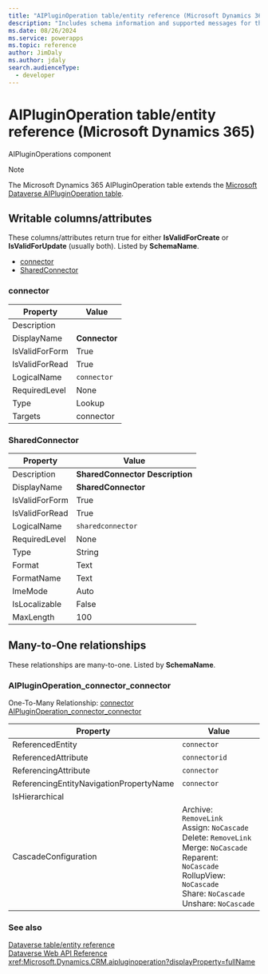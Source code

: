 ```yaml
---
title: "AIPluginOperation table/entity reference (Microsoft Dynamics 365)"
description: "Includes schema information and supported messages for the AIPluginOperation table/entity with Microsoft Dynamics 365."
ms.date: 08/26/2024
ms.service: powerapps
ms.topic: reference
author: JimDaly
ms.author: jdaly
search.audienceType: 
  - developer
---
```


# AIPluginOperation table/entity reference (Microsoft Dynamics 365)

AIPluginOperations component

> [!NOTE]
> The Microsoft Dynamics 365 AIPluginOperation table extends the [Microsoft Dataverse AIPluginOperation table](/power-apps/developer/data-platform/reference/entities/aipluginoperation).



## Writable columns/attributes

These columns/attributes return true for either **IsValidForCreate** or **IsValidForUpdate** (usually both). Listed by **SchemaName**.

- [connector](#BKMK_connector)
- [SharedConnector](#BKMK_SharedConnector)

### <a name="BKMK_connector"></a> connector

|Property|Value|
|---|---|
|Description||
|DisplayName|**Connector**|
|IsValidForForm|True|
|IsValidForRead|True|
|LogicalName|`connector`|
|RequiredLevel|None|
|Type|Lookup|
|Targets|connector|

### <a name="BKMK_SharedConnector"></a> SharedConnector

|Property|Value|
|---|---|
|Description|**SharedConnector Description**|
|DisplayName|**SharedConnector**|
|IsValidForForm|True|
|IsValidForRead|True|
|LogicalName|`sharedconnector`|
|RequiredLevel|None|
|Type|String|
|Format|Text|
|FormatName|Text|
|ImeMode|Auto|
|IsLocalizable|False|
|MaxLength|100|


## Many-to-One relationships

These relationships are many-to-one. Listed by **SchemaName**.

### <a name="BKMK_AIPluginOperation_connector_connector"></a> AIPluginOperation_connector_connector

One-To-Many Relationship: [connector AIPluginOperation_connector_connector](connector.md#BKMK_AIPluginOperation_connector_connector)

|Property|Value|
|---|---|
|ReferencedEntity|`connector`|
|ReferencedAttribute|`connectorid`|
|ReferencingAttribute|`connector`|
|ReferencingEntityNavigationPropertyName|`connector`|
|IsHierarchical||
|CascadeConfiguration|Archive: `RemoveLink`<br />Assign: `NoCascade`<br />Delete: `RemoveLink`<br />Merge: `NoCascade`<br />Reparent: `NoCascade`<br />RollupView: `NoCascade`<br />Share: `NoCascade`<br />Unshare: `NoCascade`|



### See also

[Dataverse table/entity reference](../about-entity-reference.md)  
[Dataverse Web API Reference](/power-apps/developer/data-platform/webapi/reference/about)   
<xref:Microsoft.Dynamics.CRM.aipluginoperation?displayProperty=fullName>
